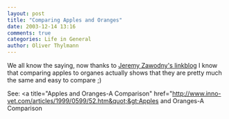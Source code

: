 ```yaml
---
layout: post
title: "Comparing Apples and Oranges"
date: 2003-12-14 13:16
comments: true
categories: Life in General
author: Oliver Thylmann
---
```



We all know the saying, now thanks to [Jeremy Zawodny's linkblog](http://jeremy.zawodny.com/linkblog/) I know that comparing apples to organes actually shows that they are pretty much the same and easy to compare ;)

See: &lt;a title=&quot;Apples and Oranges-A Comparison&quot; href=&quot;http://www.inno-vet.com/articles/1999/0599/52.htm&quot;&gt;Apples and Oranges-A Comparison


